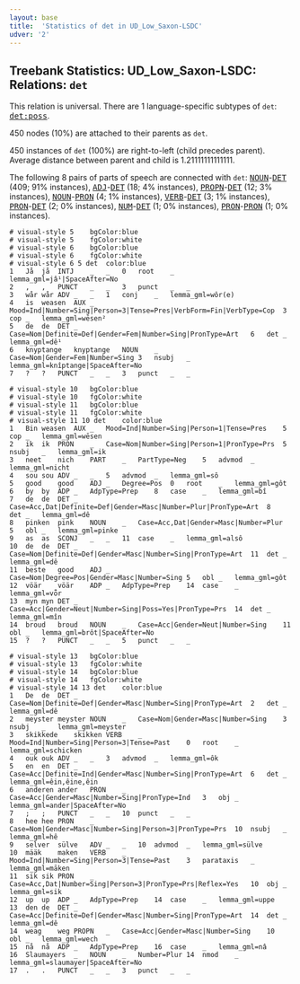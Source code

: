 ```yaml
---
layout: base
title:  'Statistics of det in UD_Low_Saxon-LSDC'
udver: '2'
---
```


## Treebank Statistics: UD_Low_Saxon-LSDC: Relations: `det`

This relation is universal.
There are 1 language-specific subtypes of `det`: <tt><a href="nds_lsdc-dep-det-poss.html">det:poss</a></tt>.

450 nodes (10%) are attached to their parents as `det`.

450 instances of `det` (100%) are right-to-left (child precedes parent).
Average distance between parent and child is 1.21111111111111.

The following 8 pairs of parts of speech are connected with `det`: <tt><a href="nds_lsdc-pos-NOUN.html">NOUN</a></tt>-<tt><a href="nds_lsdc-pos-DET.html">DET</a></tt> (409; 91% instances), <tt><a href="nds_lsdc-pos-ADJ.html">ADJ</a></tt>-<tt><a href="nds_lsdc-pos-DET.html">DET</a></tt> (18; 4% instances), <tt><a href="nds_lsdc-pos-PROPN.html">PROPN</a></tt>-<tt><a href="nds_lsdc-pos-DET.html">DET</a></tt> (12; 3% instances), <tt><a href="nds_lsdc-pos-NOUN.html">NOUN</a></tt>-<tt><a href="nds_lsdc-pos-PRON.html">PRON</a></tt> (4; 1% instances), <tt><a href="nds_lsdc-pos-VERB.html">VERB</a></tt>-<tt><a href="nds_lsdc-pos-DET.html">DET</a></tt> (3; 1% instances), <tt><a href="nds_lsdc-pos-PRON.html">PRON</a></tt>-<tt><a href="nds_lsdc-pos-DET.html">DET</a></tt> (2; 0% instances), <tt><a href="nds_lsdc-pos-NUM.html">NUM</a></tt>-<tt><a href="nds_lsdc-pos-DET.html">DET</a></tt> (1; 0% instances), <tt><a href="nds_lsdc-pos-PRON.html">PRON</a></tt>-<tt><a href="nds_lsdc-pos-PRON.html">PRON</a></tt> (1; 0% instances).


~~~ conllu
# visual-style 5	bgColor:blue
# visual-style 5	fgColor:white
# visual-style 6	bgColor:blue
# visual-style 6	fgColor:white
# visual-style 6 5 det	color:blue
1	Jå	jå	INTJ	_	_	0	root	_	lemma_gml=jâ¹|SpaceAfter=No
2	,	,	PUNCT	_	_	3	punct	_	_
3	wår	wår	ADV	_	_	1	conj	_	lemma_gml=wôr(e)
4	is	weasen	AUX	_	Mood=Ind|Number=Sing|Person=3|Tense=Pres|VerbForm=Fin|VerbType=Cop	3	cop	_	lemma_gml=wēsen²
5	de	de	DET	_	Case=Nom|Definite=Def|Gender=Fem|Number=Sing|PronType=Art	6	det	_	lemma_gml=dê¹
6	knyptange	knyptange	NOUN	_	Case=Nom|Gender=Fem|Number=Sing	3	nsubj	_	lemma_gml=knîptange|SpaceAfter=No
7	?	?	PUNCT	_	_	3	punct	_	_

~~~


~~~ conllu
# visual-style 10	bgColor:blue
# visual-style 10	fgColor:white
# visual-style 11	bgColor:blue
# visual-style 11	fgColor:white
# visual-style 11 10 det	color:blue
1	Bin	weasen	AUX	_	Mood=Ind|Number=Sing|Person=1|Tense=Pres	5	cop	_	lemma_gml=wēsen
2	ik	ik	PRON	_	Case=Nom|Number=Sing|Person=1|PronType=Prs	5	nsubj	_	lemma_gml=ik
3	neet	nich	PART	_	PartType=Neg	5	advmod	_	lemma_gml=nicht
4	sou	sou	ADV	_	_	5	advmod	_	lemma_gml=sô
5	good	good	ADJ	_	Degree=Pos	0	root	_	lemma_gml=gôt
6	by	by	ADP	_	AdpType=Prep	8	case	_	lemma_gml=bî
7	de	de	DET	_	Case=Acc,Dat|Definite=Def|Gender=Masc|Number=Plur|PronType=Art	8	det	_	lemma_gml=dê
8	pinken	pink	NOUN	_	Case=Acc,Dat|Gender=Masc|Number=Plur	5	obl	_	lemma_gml=pinke
9	as	as	SCONJ	_	_	11	case	_	lemma_gml=alsô
10	de	de	DET	_	Case=Nom|Definite=Def|Gender=Masc|Number=Sing|PronType=Art	11	det	_	lemma_gml=dê
11	beste	good	ADJ	_	Case=Nom|Degree=Pos|Gender=Masc|Number=Sing	5	obl	_	lemma_gml=gôt
12	vöär	vöär	ADP	_	AdpType=Prep	14	case	_	lemma_gml=vȫr
13	myn	myn	DET	_	Case=Acc|Gender=Neut|Number=Sing|Poss=Yes|PronType=Prs	14	det	_	lemma_gml=mîn
14	broud	broud	NOUN	_	Case=Acc|Gender=Neut|Number=Sing	11	obl	_	lemma_gml=brôt|SpaceAfter=No
15	?	?	PUNCT	_	_	5	punct	_	_

~~~


~~~ conllu
# visual-style 13	bgColor:blue
# visual-style 13	fgColor:white
# visual-style 14	bgColor:blue
# visual-style 14	fgColor:white
# visual-style 14 13 det	color:blue
1	De	de	DET	_	Case=Nom|Definite=Def|Gender=Masc|Number=Sing|PronType=Art	2	det	_	lemma_gml=dê
2	meyster	meyster	NOUN	_	Case=Nom|Gender=Masc|Number=Sing	3	nsubj	_	lemma_gml=meyster
3	skikkede	skikken	VERB	_	Mood=Ind|Number=Sing|Person=3|Tense=Past	0	root	_	lemma_gml=schicken
4	ouk	ouk	ADV	_	_	3	advmod	_	lemma_gml=ôk
5	en	en	DET	_	Case=Acc|Definite=Ind|Gender=Masc|Number=Sing|PronType=Art	6	det	_	lemma_gml=êin,êine,êin
6	anderen	ander	PRON	_	Case=Acc|Gender=Masc|Number=Sing|PronType=Ind	3	obj	_	lemma_gml=ander|SpaceAfter=No
7	;	;	PUNCT	_	_	10	punct	_	_
8	hee	hee	PRON	_	Case=Nom|Gender=Masc|Number=Sing|Person=3|PronType=Prs	10	nsubj	_	lemma_gml=hê
9	selver	sülve	ADV	_	_	10	advmod	_	lemma_gml=sülve
10	määk	maken	VERB	_	Mood=Ind|Number=Sing|Person=3|Tense=Past	3	parataxis	_	lemma_gml=māken
11	sik	sik	PRON	_	Case=Acc,Dat|Number=Sing|Person=3|PronType=Prs|Reflex=Yes	10	obj	_	lemma_gml=sik
12	up	up	ADP	_	AdpType=Prep	14	case	_	lemma_gml=uppe
13	den	de	DET	_	Case=Acc|Definite=Def|Gender=Masc|Number=Sing|PronType=Art	14	det	_	lemma_gml=dê
14	weag	weg	PROPN	_	Case=Acc|Gender=Masc|Number=Sing	10	obl	_	lemma_gml=wech
15	nå	nå	ADP	_	AdpType=Prep	16	case	_	lemma_gml=nâ
16	Slaumayers	_	NOUN	_	Number=Plur	14	nmod	_	lemma_gml=slaumayer|SpaceAfter=No
17	.	.	PUNCT	_	_	3	punct	_	_

~~~



